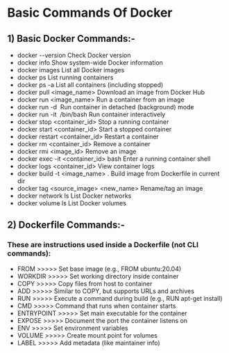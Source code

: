 # Basic Commands Of Docker
## 1) Basic Docker Commands:-
* docker --version	     Check Docker version
* docker info	           Show system-wide Docker information
* docker images	         List all Docker images
* docker ps	             List running containers
* docker ps -a	         List all containers (including stopped)
* docker pull <image_name>	    Download an image from Docker Hub
* docker run <image_name>	      Run a container from an image
* docker run -d <image>	        Run container in detached (background) mode
* docker run -it <image> /bin/bash	   Run container interactively
* docker stop <container_id>	         Stop a running container
* docker start <container_id>	         Start a stopped container
* docker restart <container_id>	       Restart a container
* docker rm <container_id>	           Remove a container
* docker rmi <image_id>	               Remove an image
* docker exec -it <container_id>       bash	Enter a running container shell
* docker logs <container_id>	         View container logs
* docker build -t <image_name> .	     Build image from Dockerfile in current dir
* docker tag <source_image> <new_name>	   Rename/tag an image
* docker network ls	       List Docker networks
* docker volume ls	       List Docker volumes

## 2) Dockerfile Commands:-
### These are instructions used inside a Dockerfile (not CLI commands):
* FROM	>>>>> Set base image (e.g., FROM ubuntu:20.04)
* WORKDIR	>>>>> Set working directory inside container
* COPY	>>>>> Copy files from host to container
* ADD	 >>>>> Similar to COPY, but supports URLs and archives
* RUN	>>>>> Execute a command during build (e.g., RUN apt-get install)
* CMD	>>>>> Command that runs when container starts
* ENTRYPOINT >>>>>	Set main executable for the container
* EXPOSE	>>>>> Document the port the container listens on
* ENV	>>>>> Set environment variables
* VOLUME >>>>> Create mount point for volumes
* LABEL	>>>>> Add metadata (like maintainer info)






